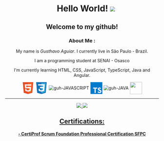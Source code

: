 <h1 align="center">
  ㅤHello World!
  <img src="https://media.giphy.com/media/hvRJCLFzcasrR4ia7z/giphy.gif" width="30"/>
</h1>

<h2 align="center">
Welcome to my github!
</h2>

<div align="center">
  <h3>About Me :</h3>
  
My name is _Gusthavo Aguiar_. I currently live in São Paulo - Brazil.

I am a programming student at SENAI - Osasco 

I'm currently learning HTML, CSS, JavaScript, TypeScript, Java and Angular.
</div>

<div align="center">
  <img align="center" height="40" alt="guh-HTML" src="https://raw.githubusercontent.com/devicons/devicon/master/icons/html5/html5-original.svg"/>
  <img align="center" height="40" alt="guh-CSS" src="https://raw.githubusercontent.com/devicons/devicon/master/icons/css3/css3-original.svg"/>
  <img align="center" height="40" alt="guh-JAVASCRIPT" src="https://cdn.jsdelivr.net/gh/devicons/devicon/icons/javascript/javascript-original.svg" />
  <img align="center" height="40" width="40" src="https://raw.githubusercontent.com/devicons/devicon/master/icons/typescript/typescript-plain.svg">
  <img align="center" height="40" alt="guh-JAVA" src="https://cdn.jsdelivr.net/gh/devicons/devicon/icons/java/java-original.svg"/>
  <img align="center" height="40" width="40" src="https://cdn.jsdelivr.net/gh/devicons/devicon/icons/angularjs/angularjs-original.svg" />
</div>
          
---

<div align="center">
<a href="https://github.com/gusthavoaguiar">
<img height="180em" src="https://github-readme-stats.vercel.app/api?username=gusthavoaguiar&show_icons=true&theme=radical&include_all_commits=true&count_private=true"/>
<img height="180em" src="https://github-readme-stats.vercel.app/api/top-langs/?username=gusthavoaguiar&layout=compact&langs_count=7&theme=radical"/>
</div>

<h2 align="center">Certifications:</h2>
<h4 align="center">- CertiProf Scrum Foundation Professional Certification SFPC</h4>
